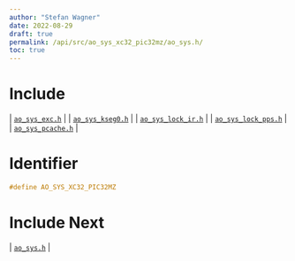 ```yaml
---
author: "Stefan Wagner"
date: 2022-08-29
draft: true
permalink: /api/src/ao_sys_xc32_pic32mz/ao_sys.h/
toc: true
---
```


# Include

| [`ao_sys_exc.h`](ao_sys_exc.h.md) |
| [`ao_sys_kseg0.h`](ao_sys_kseg0.h.md) |
| [`ao_sys_lock_ir.h`](ao_sys_lock_ir.h.md) |
| [`ao_sys_lock_pps.h`](ao_sys_lock_pps.h.md) |
| [`ao_sys_pcache.h`](ao_sys_pcache.h.md) |

# Identifier

```c
#define AO_SYS_XC32_PIC32MZ
```

# Include Next

| [`ao_sys.h`](../ao_sys_xc32_pic32/ao_sys.h.md) |
